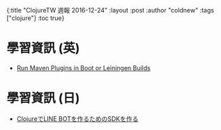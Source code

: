 {:title "ClojureTW 週報 2016-12-24"
:layout :post
:author "coldnew"
:tags  ["clojure"]
:toc true}

# 學習資訊 (英)

* [Run Maven Plugins in Boot or Leiningen Builds](https://bigsolutions.io/2016/12/14/run-maven-plugins-in-boot-or-leiningen-builds/)


# 學習資訊 (日)

* [ClojureでLINE BOTを作るためのSDKを作る](http://qiita.com/xorphitus/items/2df261ac5951d09a436b)

